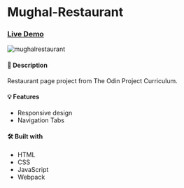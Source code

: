 Mughal-Restaurant
======
### [Live Demo](https://wafas-repo.github.io/Mughal-Restaurant/)

![mughalrestaurant](https://user-images.githubusercontent.com/67938718/205843423-c950137f-1e3e-4646-9369-197d55756891.gif)

#### 📝 Description
Restaurant page project from The Odin Project Curriculum.

#### 💡 Features
 * Responsive design
 * Navigation Tabs

#### 🛠️ Built with
 * HTML
 * CSS
 * JavaScript
 * Webpack
